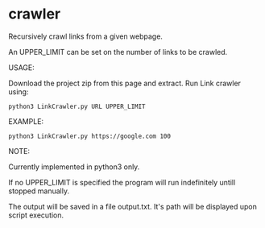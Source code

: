 # crawler

Recursively crawl links from a given webpage.

An UPPER_LIMIT can be set on the number of links to be crawled.

USAGE:

Download the project zip from this page and extract.
Run Link crawler using:

```python3 LinkCrawler.py URL UPPER_LIMIT```

EXAMPLE:

```python3 LinkCrawler.py https://google.com 100```

NOTE:

Currently implemented in python3 only.

If no UPPER_LIMIT is specified the program will run indefinitely untill stopped manually.

The output will be saved in a file output.txt. It's path will be displayed upon script execution.
